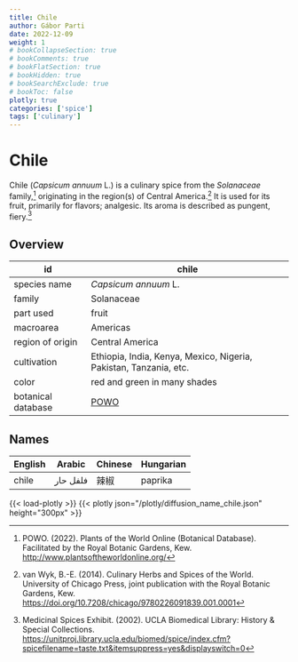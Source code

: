 ```yaml
---
title: Chile
author: Gábor Parti
date: 2022-12-09
weight: 1
# bookCollapseSection: true
# bookComments: true
# bookFlatSection: true
# bookHidden: true
# bookSearchExclude: true
# bookToc: false
plotly: true
categories: ['spice']
tags: ['culinary']
---
```


# Chile

Chile (*Capsicum annuum* L.) is a culinary spice from the *Solanaceae* family,[^powo] originating in the region(s) of Central America.[^van_wyk_culinary_2014] It is used for its fruit, primarily for flavors; analgesic. Its aroma is described as pungent, fiery.[^ucla_medicinal_2002]

## Overview

|        id        |                              chile                              |
|------------------|-----------------------------------------------------------------|
|   species name   |                       *Capsicum annuum* L.                      |
|      family      |                            Solanaceae                           |
|     part used    |                              fruit                              |
|     macroarea    |                             Americas                            |
| region of origin |                         Central America                         |
|    cultivation   |Ethiopia, India, Kenya, Mexico, Nigeria, Pakistan, Tanzania, etc.|
|       color      |                   red and green in many shades                  |
|botanical database|       [POWO](https://powo.science.kew.org/taxon/316944-2)       |

## Names

|English| Arabic |Chinese|Hungarian|
|-------|--------|-------|---------|
| chile |فلفل حار|   辣椒  | paprika |

{{< load-plotly >}}
{{< plotly json="/plotly/diffusion_name_chile.json" height="300px" >}}

[^powo]: POWO. (2022). Plants of the World Online (Botanical Database). Facilitated by the Royal Botanic Gardens, Kew. http://www.plantsoftheworldonline.org/
[^van_wyk_culinary_2014]: van Wyk, B.-E. (2014). Culinary Herbs and Spices of the World. University of Chicago Press, joint publication with the Royal Botanic Gardens, Kew. https://doi.org/10.7208/chicago/9780226091839.001.0001
[^ucla_medicinal_2002]: Medicinal Spices Exhibit. (2002). UCLA Biomedical Library: History & Special Collections. https://unitproj.library.ucla.edu/biomed/spice/index.cfm?spicefilename=taste.txt&itemsuppress=yes&displayswitch=0

